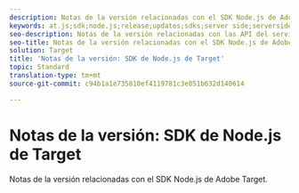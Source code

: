 ```yaml
---
description: Notas de la versión relacionadas con el SDK Node.js de Adobe Target
keywords: at.js;sdk;node.js;release;updates;sdks;server side;serverside;server-side;nodejs
seo-description: Notas de la versión relacionadas con las API del servidor de Adobe Target.
seo-title: Notas de la versión relacionadas con el SDK Node.js de Adobe Target.
solution: Target
title: 'Notas de la versión: SDK de Node.js de Target'
topic: Standard
translation-type: tm+mt
source-git-commit: c94b1a1e735810ef4119781c3e051b632d140614

---
```



# Notas de la versión: SDK de Node.js de Target

Notas de la versión relacionadas con el SDK Node.js de Adobe Target.